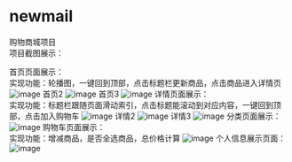# newmail
购物商城项目  
项目截图展示：

首页页面展示：  
实现功能：轮播图，一键回到顶部，点击标题栏更新商品，点击商品进入详情页
![image](https://s3.bmp.ovh/imgs/2021/08/5bf243fe59f4c573.png)
首页2
![image](https://s3.bmp.ovh/imgs/2021/08/96042f98f1155a48.png)
首页3
![image](https://s3.bmp.ovh/imgs/2021/08/5ed88d5677522693.png)
详情页面展示：  
实现功能：标题栏跟随页面滑动索引，点击标题能滚动到对应内容，一键回到顶部，点击加入购物车
![image](https://s3.bmp.ovh/imgs/2021/08/63d1c422c18cc4d8.png)
详情2
![image](https://s3.bmp.ovh/imgs/2021/08/01e4c46748378c47.png)
详情3
![image](https://s3.bmp.ovh/imgs/2021/08/55dc045c399028a5.png)
分类页面展示：
![image](https://s3.bmp.ovh/imgs/2021/08/2cc16ca24c366ac7.png)
购物车页面展示：  
实现功能：增减商品，是否全选商品，总价格计算 
![image](https://s3.bmp.ovh/imgs/2021/08/ead7ffa24b8d8bf8.png)
 个人信息展示页面：
![image](https://s3.bmp.ovh/imgs/2021/08/5d561dc7d2903b27.png)
